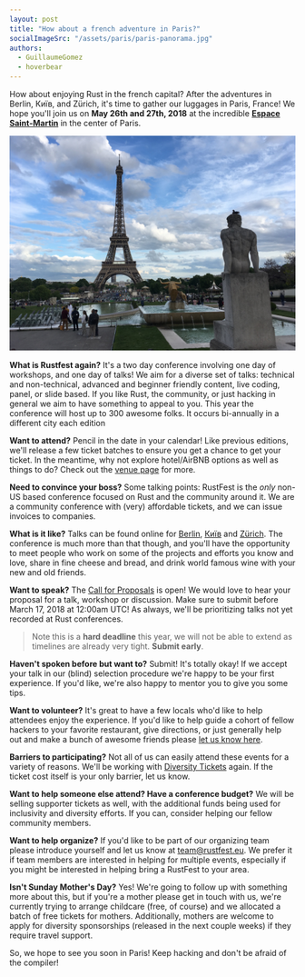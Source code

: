 ```yaml
---
layout: post
title: "How about a french adventure in Paris?"
socialImageSrc: "/assets/paris/paris-panorama.jpg"
authors:
  - GuillaumeGomez
  - hoverbear
---
```


How about enjoying Rust in the french capital? After the adventures in Berlin, Київ, and Zürich, it's time to gather our luggages in Paris, France! We hope you'll join us on **May 26th and 27th, 2018** at the incredible [**Espace Saint-Martin**](http://espacesaintmartin.com/fr/contact/) in the center of Paris.

![The Eiffel tower and a statue, photo by Hoverbear](assets/posts/paris.jpg)

**What is Rustfest again?** It's a two day conference involving one day of workshops, and one day of talks! We aim for a diverse set of talks: technical and non-technical, advanced and beginner friendly content, live coding, panel, or slide based. If you like Rust, the community, or just hacking in general we aim to have something to appeal to you. This year the conference will host up to 300 awesome folks. It occurs bi-annually in a different city each edition

**Want to attend?** Pencil in the date in your calendar! Like previous editions, we'll release a few ticket batches to ensure you get a chance to get your ticket. In the meantime, why not explore hotel/AirBNB options as well as things to do? Check out the [venue page](/location/) for more.

**Need to convince your boss?** Some talking points: RustFest is the *only* non-US based conference focused on Rust and the community around it. We are a community conference with (very) affordable tickets, and we can issue invoices to companies. 

**What is it like?** Talks can be found online for [Berlin](https://www.youtube.com/watch?v=fI4RG_uq-WU&list=PL85XCvVPmGQh8nWR_Z-fTmPGsUWuzb-dn), [Київ](https://www.youtube.com/watch?v=AHprJNUCgQ0&list=PL85XCvVPmGQhvs1Rnet_24B-AI3YSM2YG) and [Zürich](https://www.youtube.com/watch?v=jywiVWKm1TI&list=PL85XCvVPmGQj9mqbJizw-zi-EhcpS5jTP). The conference is much more than that though, and you'll have the opportunity to meet people who work on some of the projects and efforts you know and love, share in fine cheese and bread, and drink world famous wine with your new and old friends.

**Want to speak?** The [Call for Proposals](https://cfp.rustfest.eu/) is open! We would love to hear your proposal for a talk, workshop or discussion. Make sure to submit before March 17, 2018 at 12:00am UTC! As always, we'll be prioritizing talks not yet recorded at Rust conferences.

> Note this is a **hard deadline** this year, we will not be able to extend as timelines are already very tight. **Submit early**.

**Haven't spoken before but want to?** Submit! It's totally okay! If we accept your talk in our (blind) selection procedure we're happy to be your first experience. If you'd like, we're also happy to mentor you to give you some tips.

**Want to volunteer?** It's great to have a few locals who'd like to help attendees enjoy the experience. If you'd like to help guide a cohort of fellow hackers to your favorite restaurant, give directions, or just generally help out and make a bunch of awesome friends please [let us know here](https://github.com/RustFestEU/blog.rustfest.eu/issues/12).

**Barriers to participating?** Not all of us can easily attend these events for a variety of reasons. We'll be working with [Diversity Tickets](https://diversitytickets.org/) again. If the ticket cost itself is your only barrier, let us know.

**Want to help someone else attend? Have a conference budget?** We will be selling supporter tickets as well, with the additional funds being used for inclusivity and diversity efforts. If you can, consider helping our fellow community members.

**Want to help organize?** If you'd like to be part of our organizing team please introduce yourself and let us know at [team@rustfest.eu](mailto:team@rustfest.eu). We prefer it if team members are interested in helping for multiple events, especially if you might be interested in helping bring a RustFest to your area.

**Isn't Sunday Mother's Day?** Yes! We're going to follow up with something more about this, but if you're a mother please get in touch with us, we're currently trying to arrange childcare (free, of course) and we allocated a batch of free tickets for mothers. Additionally, mothers are welcome to apply for diversity sponsorships (released in the next couple weeks) if they require travel support.

So, we hope to see you soon in Paris! Keep hacking and don't be afraid of the compiler!
